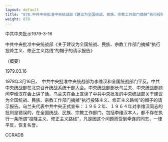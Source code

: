 ```yaml
---
layout: default
title: "878.中共中央批准中央统战部《建议为全国统战、民族、宗教工作部门摘掉“执行投降主义、修正主义路线”的帽子的请示报告》（概要）"
weight: 878
---
```


中共中央批示1979-3-16

中共中央批准中央统战部《关于建议为全国统战、民族、宗教工作部门摘掉“执行投降主义、修正主义路线”的帽子的请示报告》

（概要）

1979.03.16

1978年3月16日，　中共中央批准中央统战部为李维汉和全国统战部门平反。中共中央统战部在北京召开统战系统干部大会。中央统战部部长乌兰夫、中央统战部顾问李维汉在会上讲了话。乌兰夫在会上宣读了中共中央批准的中央统战部关于建议为全国统战、民族、宗教工作部门摘掉“执行投降主义、修正主义路线”的帽子的请示报告。乌兰夫代表中共中央正式宣布：１９６２年、１９６４年对李维汉同志的批判是错误的，在全国统战、民族、宗教工作部门，包括李维汉本人，都不存在执行一条所谓“投降主义、修正主义路线”，凡是因这个问题而受到牵连的同志，一律平反，恢复名誉。

CCRADB

